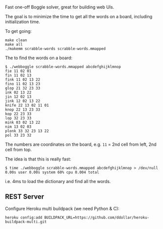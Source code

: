 Fast one-off Boggle solver, great for building web UIs.

The goal is to minimize the time to get all the words on a board, including
initialization time.

To get going:

    make clean
    make all
    ./makemm scrabble-words scrabble-words.mmapped

The to find the words on a board:

    $ ./webboggle scrabble-words.mmapped abcdefghijklmnop
    fie 11 02 01
    fin 11 02 13
    fink 11 02 13 22
    fino 11 02 13 23
    glop 21 32 23 33
    ink 02 13 22
    jin 12 02 13
    jink 12 02 13 22
    knife 22 13 02 11 01
    knop 22 13 23 33
    kop 22 23 33
    lop 32 23 33
    mink 03 02 13 22
    nim 13 02 03
    plonk 33 32 23 13 22
    pol 33 23 32

The numbers are coordinates on the board, e.g. `11` = 2nd cell from left, 2nd
cell from top.

The idea is that this is really fast:

    $ time ./webboggle scrabble-words.mmapped abcdefghijklmnop > /dev/null
    0.00s user 0.00s system 60% cpu 0.004 total

i.e. 4ms to load the dictionary and find all the words.

REST Server
-----------

Configure Heroku multi buildpack (we need Python & C):

    heroku config:add BUILDPACK_URL=https://github.com/ddollar/heroku-buildpack-multi.git

